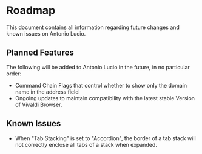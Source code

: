 # Roadmap

This document contains all information regarding future changes and known issues on Antonio Lucio.

## Planned Features

The following will be added to Antonio Lucio in the future, in no particular order:

- Command Chain Flags that control whether to show only the domain name in the address field
- Ongoing updates to maintain compatibility with the latest stable Version of Vivaldi Browser.

## Known Issues

- When "Tab Stacking" is set to "Accordion", the border of a tab stack will not correctly enclose all tabs of a stack when expanded.
